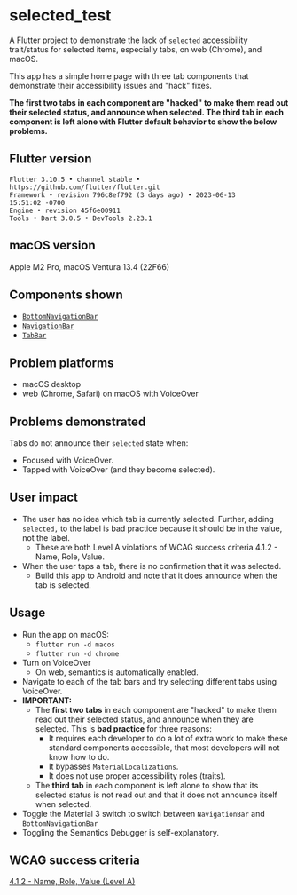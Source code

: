 # selected_test

A Flutter project to demonstrate the lack of `selected` accessibility trait/status for selected items, especially tabs, on web (Chrome), and macOS.

This app has a simple home page with three tab components that demonstrate their accessibility issues and "hack" fixes.

__The first two tabs in each component are "hacked" to make them read out their selected status, and announce when selected. The third tab in each component is left alone with Flutter default behavior to show the below problems.__

## Flutter version
```
Flutter 3.10.5 • channel stable •
https://github.com/flutter/flutter.git
Framework • revision 796c8ef792 (3 days ago) • 2023-06-13
15:51:02 -0700
Engine • revision 45f6e00911
Tools • Dart 3.0.5 • DevTools 2.23.1
```

## macOS version
Apple M2 Pro, macOS Ventura 13.4 (22F66)

## Components shown
- [`BottomNavigationBar`](https://api.flutter.dev/flutter/material/BottomNavigationBar-class.html)
- [`NavigationBar`](https://api.flutter.dev/flutter/material/NavigationBar-class.html)
- [`TabBar`](https://api.flutter.dev/flutter/material/TabBar-class.html)

## Problem platforms
- macOS desktop
- web (Chrome, Safari) on macOS with VoiceOver

## Problems demonstrated
Tabs do not announce their `selected` state when:
- Focused with VoiceOver.
- Tapped with VoiceOver (and they become selected).

## User impact
- The user has no idea which tab is currently selected. Further, adding `selected,` to the label is bad practice because it should be in the value, not the label.
    - These are both Level A violations of WCAG success criteria 4.1.2 - Name, Role, Value.
- When the user taps a tab, there is no confirmation that it was selected.
    - Build this app to Android and note that it does announce when the tab is selected.

## Usage
- Run the app on macOS:
    - `flutter run -d macos`
    - `flutter run -d chrome`
- Turn on VoiceOver
    - On web, semantics is automatically enabled.
- Navigate to each of the tab bars and try selecting different tabs using VoiceOver.
- __IMPORTANT:__
    - The __first two tabs__ in each component are "hacked" to make them read out their selected status, and announce when they are selected. This is __bad practice__ for three reasons:
        - It requires each developer to do a lot of extra work to make these standard components accessible, that most developers will not know how to do.
        - It bypasses `MaterialLocalizations`.
        - It does not use proper accessibility roles (traits).
    - The __third tab__ in each component is left alone to show that its selected status is not read out and that it does not announce itself when selected.
- Toggle the Material 3 switch to switch between `NavigationBar` and `BottomNavigationBar`
- Toggling the Semantics Debugger is self-explanatory.

## WCAG success criteria
[4.1.2 - Name, Role, Value (Level A)](https://www.w3.org/WAI/WCAG21/Understanding/name-role-value.html)
